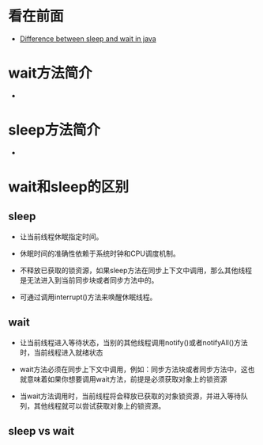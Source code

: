 看在前面
====
* <a href="https://java2blog.com/difference-between-sleep-and-wait-in/">Difference between sleep and wait in java</a>

wait方法简介
====

*

sleep方法简介
====

*

wait和sleep的区别
====

sleep
-----

* 让当前线程休眠指定时间。

* 休眠时间的准确性依赖于系统时钟和CPU调度机制。

* 不释放已获取的锁资源，如果sleep方法在同步上下文中调用，那么其他线程是无法进入到当前同步块或者同步方法中的。

* 可通过调用interrupt()方法来唤醒休眠线程。

wait
-----

* 让当前线程进入等待状态，当别的其他线程调用notify()或者notifyAll()方法时，当前线程进入就绪状态

* wait方法必须在同步上下文中调用，例如：同步方法块或者同步方法中，这也就意味着如果你想要调用wait方法，前提是必须获取对象上的锁资源

* 当wait方法调用时，当前线程将会释放已获取的对象锁资源，并进入等待队列，其他线程就可以尝试获取对象上的锁资源。

sleep vs wait
-----

